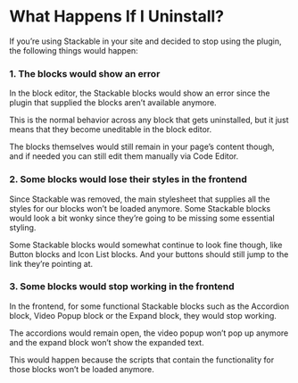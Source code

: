 # What Happens If I Uninstall?

If you’re using Stackable in your site and decided to stop using the plugin, the following things would happen:

### **1. The blocks would show an error**

In the block editor, the Stackable blocks would show an error since the plugin that supplied the blocks aren’t available anymore.

This is the normal behavior across any block that gets uninstalled, but it just means that they become uneditable in the block editor.

The blocks themselves would still remain in your page’s content though, and if needed you can still edit them manually via Code Editor.

### **2. Some blocks would lose their styles in the frontend**

Since Stackable was removed, the main stylesheet that supplies all the styles for our blocks won’t be loaded anymore. Some Stackable blocks would look a bit wonky since they’re going to be missing some essential styling.

Some Stackable blocks would somewhat continue to look fine though, like Button blocks and Icon List blocks. And your buttons should still jump to the link they’re pointing at.

### **3. Some blocks would stop working in the frontend**

In the frontend, for some functional Stackable blocks such as the Accordion block, Video Popup block or the Expand block, they would stop working.

The accordions would remain open, the video popup won’t pop up anymore and the expand block won’t show the expanded text.

This would happen because the scripts that contain the functionality for those blocks won’t be loaded anymore.

